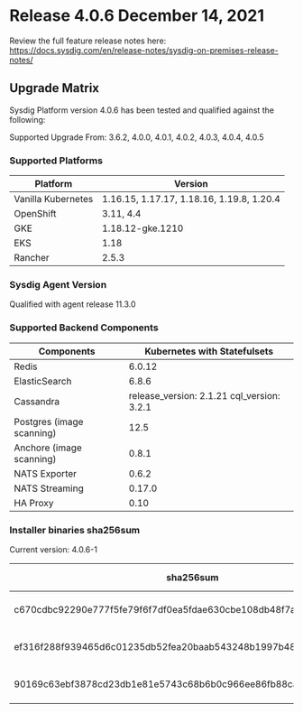 Release 4.0.6 December 14, 2021
===

Review the full feature release notes here: https://docs.sysdig.com/en/release-notes/sysdig-on-premises-release-notes/

Upgrade Matrix
---

Sysdig Platform version 4.0.6 has been tested and qualified against the following:

Supported Upgrade From: 3.6.2, 4.0.0, 4.0.1, 4.0.2, 4.0.3, 4.0.4, 4.0.5

### Supported Platforms

| **Platform** | **Version** |
|---|---|
| Vanilla Kubernetes          | 1.16.15, 1.17.17, 1.18.16, 1.19.8, 1.20.4 |
| OpenShift                   | 3.11, 4.4 |
| GKE                         | 1.18.12-gke.1210 |
| EKS                         | 1.18 |
| Rancher                     | 2.5.3 |

### Sysdig Agent Version

Qualified with agent release 11.3.0

### Supported Backend Components

| **Components** | **Kubernetes with Statefulsets** |
|---|---|
| Redis                      | 6.0.12 |
| ElasticSearch              | 6.8.6 |
| Cassandra                  | release_version: 2.1.21 cql_version: 3.2.1 |
| Postgres (image scanning)  | 12.5|
| Anchore (image scanning)   | 0.8.1 |
| NATS Exporter              | 0.6.2 |
| NATS Streaming             | 0.17.0 |
| HA Proxy                   | 0.10 |


### Installer binaries sha256sum

Current version: 4.0.6-1

| **sha256sum** | **Installer binary ** |
|---|---|
| c670cdbc92290e777f5fe79f6f7df0ea5fdae630cbe108db48f7adb9ca470b00 | installer-darwin-amd64 |
| ef316f288f939465d6c01235db52fea20baab543248b1997b484c25aec568aa1 | installer-linux-amd64 |
| 90169c63ebf3878cd23db1e81e5743c68b6b0c966ee86fb88ca09ee6ec8d9317 | installer-windows-amd64.exe |
